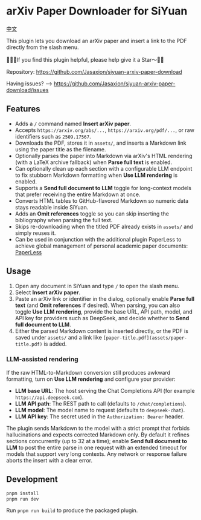 # arXiv Paper Downloader for SiYuan

[中文](https://github.com/Jasaxion/siyuan-arxiv-paper-download/blob/main/README_zh_CN.md)

This plugin lets you download an arXiv paper and insert a link to the PDF directly from the slash menu.

👋🙋‍♂️If you find this plugin helpful, please help give it a Star～🩷🌟

Repository: https://github.com/Jasaxion/siyuan-arxiv-paper-download

Having issues? --> https://github.com/Jasaxion/siyuan-arxiv-paper-download/issues

## Features

- Adds a `/` command named **Insert arXiv paper**.
- Accepts `https://arxiv.org/abs/...`, `https://arxiv.org/pdf/...`, or raw identifiers such as `2509.17567`.
- Downloads the PDF, stores it in `assets/`, and inserts a Markdown link using the paper title as the filename.
- Optionally parses the paper into Markdown via arXiv's HTML rendering (with a LaTeX archive fallback) when **Parse full text** is enabled.
- Can optionally clean up each section with a configurable LLM endpoint to fix stubborn Markdown formatting when **Use LLM rendering** is enabled.
- Supports a **Send full document to LLM** toggle for long-context models that prefer receiving the entire Markdown at once.
- Converts HTML tables to GitHub-flavored Markdown so numeric data stays readable inside SiYuan.
- Adds an **Omit references** toggle so you can skip inserting the bibliography when parsing the full text.
- Skips re-downloading when the titled PDF already exists in `assets/` and simply reuses it.
- Can be used in conjunction with the additional plugin PaperLess to achieve global management of personal academic paper documents: [PaperLess](https://github.com/Jasaxion/siyuan-paperless)

## Usage

1. Open any document in SiYuan and type `/` to open the slash menu.
2. Select **Insert arXiv paper**.
3. Paste an arXiv link or identifier in the dialog, optionally enable **Parse full text** (and **Omit references** if desired). When parsing, you can also toggle **Use LLM rendering**, provide the base URL, API path, model, and API key for providers such as DeepSeek, and decide whether to **Send full document to LLM**.
4. Either the parsed Markdown content is inserted directly, or the PDF is saved under `assets/` and a link like `[paper-title.pdf](assets/paper-title.pdf)` is added.

### LLM-assisted rendering

If the raw HTML-to-Markdown conversion still produces awkward formatting, turn on **Use LLM rendering** and configure your provider:

- **LLM base URL**: The host serving the Chat Completions API (for example `https://api.deepseek.com`).
- **LLM API path**: The REST path to call (defaults to `/chat/completions`).
- **LLM model**: The model name to request (defaults to `deepseek-chat`).
- **LLM API key**: The secret used in the `Authorization: Bearer` header.

The plugin sends Markdown to the model with a strict prompt that forbids hallucinations and expects corrected Markdown only. By default it refines sections concurrently (up to 32 at a time); enable **Send full document to LLM** to post the entire parse in one request with an extended timeout for models that support very long contexts. Any network or response failure aborts the insert with a clear error.

## Development

```bash
pnpm install
pnpm run dev
```

Run `pnpm run build` to produce the packaged plugin.
